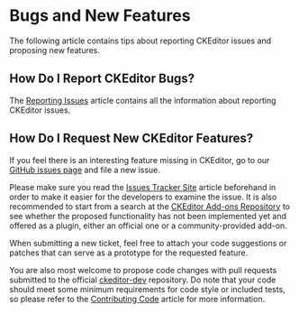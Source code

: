 <!--
Copyright (c) 2003-2018, CKSource - Frederico Knabben. All rights reserved.
For licensing, see LICENSE.md.
-->

# Bugs and New Features

The following article contains tips about reporting CKEditor issues and proposing new features.

## How Do I Report CKEditor Bugs?

The [Reporting Issues](#!/guide/dev_issues_readme) article contains all the information about reporting CKEditor issues.

## How Do I Request New CKEditor Features?

If you feel there is an interesting feature missing in CKEditor, go to our [GitHub issues page](https://github.com/ckeditor/ckeditor-dev/issues) and file a new issue.

Please make sure you read the [Issues Tracker Site](#!/guide/dev_issues_tracker) article beforehand in order to make it easier for the developers to examine the issue. It is also recommended to start from a search at the [CKEditor Add-ons Repository](https://ckeditor.com/cke4/addons/plugins/all) to see whether the proposed functionality has not been implemented yet and offered as a plugin, either an official one or a community-provided add-on.

When submitting a new ticket, feel free to attach your code suggestions or patches that can serve as a prototype for the requested feature.

You are also most welcome to propose code changes with pull requests submitted to the official [ckeditor-dev](https://github.com/ckeditor/ckeditor-dev/pulls) repository. Do note that your code should meet some minimum requirements for code style or included tests, so please refer to the [Contributing Code](#!/guide/dev_contributing_code) article for more information.
